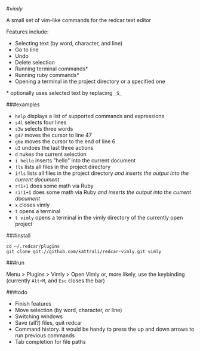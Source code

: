 #_vimly_

A small set of vim-like commands for the redcar text editor

Features include:

 - Selecting text (by word, character, and line)
 - Go to line
 - Undo
 - Delete selection
 - Running terminal commands*
 - Running ruby commands*
 - Opening a terminal in the project directory or a specified one

\* optionally uses selected text by replacing `_S_`

###examples

 - `help` displays a list of supported commands and expressions
 - `s4l` selects four lines
 - `s3w` selects three words
 - `g47` moves the cursor to line 47
 - `g6e` moves the cursor to the end of line 6
 - `u3` undoes the last three actions
 - `d` nukes the current selection
 - `i hello` inserts "hello" into the current document
 - `!ls` lists all files in the project directory
 - `i!ls` lists all files in the project directory _and inserts the output into the current document_
 - `r!1+1` does some math via Ruby
 - `ri!1+1` does some math via Ruby _and inserts the output into the current document_
 - `x` closes vimly
 - `t` opens a terminal
 - `t vimly` opens a terminal in the vimly directory of the currently open project

###install

    cd ~/.redcar/plugins
    git clone git://github.com/kattrali/redcar-vimly.git vimly

###run

Menu > Plugins > Vimly > Open Vimly
or, more likely, use the keybinding (currently `Alt+M`, and `Esc` closes the bar)

###todo

 - Finish features
 - Move selection (by word, character, or line)
 - Switching windows
 - Save (all?) files, quit redcar
 - Command history. it would be handy to press the up and down arrows to run previous commands
 - Tab completion for file paths